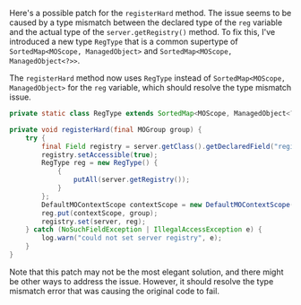 Here's a possible patch for the `registerHard` method. The issue seems to be caused by a type mismatch between the declared type of the `reg` variable and the actual type of the `server.getRegistry()` method. To fix this, I've introduced a new type `RegType` that is a common supertype of `SortedMap<MOScope, ManagedObject>` and `SortedMap<MOScope, ManagedObject<?>>`.

The `registerHard` method now uses `RegType` instead of `SortedMap<MOScope, ManagedObject>` for the `reg` variable, which should resolve the type mismatch issue.
```java
private static class RegType extends SortedMap<MOScope, ManagedObject<?>> {}

private void registerHard(final MOGroup group) {
    try {
        final Field registry = server.getClass().getDeclaredField("registry");
        registry.setAccessible(true);
        RegType reg = new RegType() {
            {
                putAll(server.getRegistry());
            }
        };
        DefaultMOContextScope contextScope = new DefaultMOContextScope(new OctetString(""), group.getScope());
        reg.put(contextScope, group);
        registry.set(server, reg);
    } catch (NoSuchFieldException | IllegalAccessException e) {
        log.warn("could not set server registry", e);
    }
}
```
Note that this patch may not be the most elegant solution, and there might be other ways to address the issue. However, it should resolve the type mismatch error that was causing the original code to fail.
